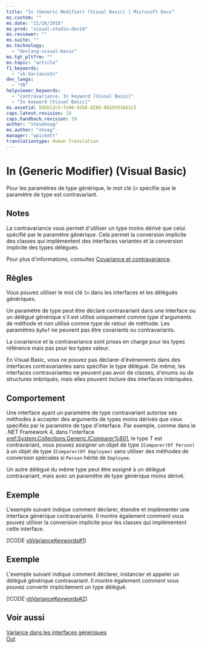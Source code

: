 ```yaml
---
title: "In (Generic Modifier) (Visual Basic) | Microsoft Docs"
ms.custom: ""
ms.date: "11/16/2016"
ms.prod: "visual-studio-dev14"
ms.reviewer: ""
ms.suite: ""
ms.technology: 
  - "devlang-visual-basic"
ms.tgt_pltfrm: ""
ms.topic: "article"
f1_keywords: 
  - "vb.VarianceIn"
dev_langs: 
  - "VB"
helpviewer_keywords: 
  - "contravariance, In keyword [Visual Basic]"
  - "In keyword [Visual Basic]"
ms.assetid: 59bb13c5-fe96-42b8-8286-86293d1661c5
caps.latest.revision: 19
caps.handback.revision: 19
author: "stevehoag"
ms.author: "shoag"
manager: "wpickett"
translationtype: Human Translation
---
```

# In (Generic Modifier) (Visual Basic)
Pour les paramètres de type générique, le mot clé `In` spécifie que le paramètre de type est contravariant.  
  
## Notes  
 La contravariance vous permet d'utiliser un type moins dérivé que celui spécifié par le paramètre générique.  Cela permet la conversion implicite des classes qui implémentent des interfaces variantes et la conversion implicite des types délégués.  
  
 Pour plus d'informations, consultez [Covariance et contravariance](../Topic/Covariance%20and%20Contravariance%20\(C%23%20and%20Visual%20Basic\).md).  
  
## Règles  
 Vous pouvez utiliser le mot clé `In` dans les interfaces et les délégués génériques.  
  
 Un paramètre de type peut être déclaré contravariant dans une interface ou un délégué générique s'il est utilisé uniquement comme type d'arguments de méthode et non utilisé comme type de retour de méthode.  Les paramètres `ByRef` ne peuvent pas être covariants ou contravariants.  
  
 La covariance et la contravariance sont prises en charge pour les types référence mais pas pour les types valeur.  
  
 En Visual Basic, vous ne pouvez pas déclarer d'événements dans des interfaces contravariantes sans spécifier le type délégué.  De même, les interfaces contravariantes ne peuvent pas avoir de classes, d'enums ou de structures imbriqués, mais elles peuvent inclure des interfaces imbriquées.  
  
## Comportement  
 Une interface ayant un paramètre de type contravariant autorise ses méthodes à accepter des arguments de types moins dérivés que ceux spécifiés par le paramètre de type d'interface.  Par exemple, comme dans le .NET Framework 4, dans l'interface <xref:System.Collections.Generic.IComparer%601>, le type T est contravariant, vous pouvez assigner un objet de type `IComparer(Of Person)` à un objet de type `IComparer(Of Employee)` sans utiliser des méthodes de conversion spéciales si `Person` hérite de  `Employee`.  
  
 Un autre délégué du même type peut être assigné à un délégué contravariant, mais avec un paramètre de type générique moins dérivé.  
  
## Exemple  
 L'exemple suivant indique comment déclarer, étendre et implémenter une interface générique contravariante.  Il montre également comment vous pouvez utiliser la conversion implicite pour les classes qui implémentent cette interface.  
  
 [!CODE [vbVarianceKeywords#1](../CodeSnippet/VS_Snippets_VBCSharp/vbvariancekeywords#1)]  
  
## Exemple  
 L'exemple suivant indique comment déclarer, instancier et appeler un délégué générique contravariant.  Il montre également comment vous pouvez convertir implicitement un type délégué.  
  
 [!CODE [vbVarianceKeywords#2](../CodeSnippet/VS_Snippets_VBCSharp/vbvariancekeywords#2)]  
  
## Voir aussi  
 [Variance dans les interfaces génériques](../Topic/Variance%20in%20Generic%20Interfaces%20\(C%23%20and%20Visual%20Basic\).md)   
 [Out](../../../visual-basic/language-reference/modifiers/out-generic-modifier.md)